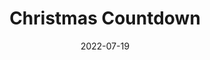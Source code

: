 ---
title: Christmas Countdown
id: christmas-countdown
tech: HTML, JavaScript
date: 2022-07-19
link: https://codepen.io/ZacharyCrespin/pen/vYRORdP
linktext: View
---